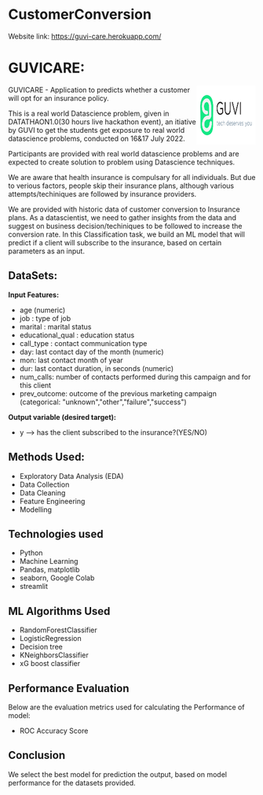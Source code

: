 # CustomerConversion

Website link: https://guvi-care.herokuapp.com/

# GUVICARE:
<img align = right height = 120 width = 120 src = https://github.com/Jaiprakash91194/Customer_Conversion_Prediction/blob/main/GUVI_logo3.png>

GUVICARE - Application to predicts whether a customer will opt for an insurance policy.


This is a real world Datascience problem, given in DATATHAON1.0(30 hours live hackathon event), an itiative by GUVI to get the students get exposure to real world datascience problems, conducted on 16&17 July 2022.

Participants are provided with real world datascience problems and are expected to create solution to problem using Datascience techniques.

We are aware that health insurance is  compulsary for all individuals. But due to verious factors, people skip their insurance plans, although various attempts/techiniques are followed by insurance providers.

We are provided with historic data of customer conversion to Insurance plans. 
As a datascientist, we need to gather insights from the data and suggest on business decision/techiniques to be followed to increase the conversion rate.
In this Classification task, we build an ML model that will predict if a client will subscribe to the insurance, based on certain parameters as an input.

## DataSets:

**Input Features:**

- age (numeric)
- job : type of job
- marital : marital status
- educational_qual : education status
- call_type : contact communication type
- day: last contact day of the month (numeric)
- mon: last contact month of year
- dur: last contact duration, in seconds (numeric)
- num_calls: number of contacts performed during this campaign and for this client
- prev_outcome: outcome of the previous marketing campaign (categorical: "unknown","other","failure","success")

**Output variable (desired target):**

- y --> has the client subscribed to the insurance?(YES/NO)


## Methods Used:
- Exploratory Data Analysis (EDA)
- Data Collection
- Data Cleaning
- Feature Engineering
- Modelling

## Technologies used
- Python
- Machine Learning
- Pandas, matplotlib
- seaborn, Google Colab
- streamlit

## ML Algorithms Used
- RandomForestClassifier
- LogisticRegression
- Decision tree
- KNeighborsClassifier
- xG boost classifier

## Performance Evaluation

Below are the evaluation metrics used for calculating the Performance of model:
- ROC Accuracy Score

## Conclusion

We select the best model for prediction the output, based on model performance for the datasets provided.
